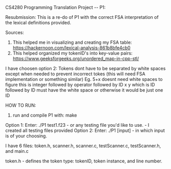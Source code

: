 CS4280 Programming Translation Project -- P1:

Resubmission: 
This is a re-do of P1 with the correct FSA interpretation of the lexical definitions provided. 

Sources: 
1. This helped me in visualizing and creating my FSA table:  
	https://hackernoon.com/lexical-analysis-861b8bfe4cb0
2. This helped organized my tokenID's into key-value pairs: 
	https://www.geeksforgeeks.org/unordered_map-in-cpp-stl/


I have choosen option 2: Tokens dont have to be separated by white spaces except when needed to prevent incorrect tokes (this will need FSA implementation or something similar)
Eg. 5+x doesnt need white spaces to figure this is integer followed by operator followed by ID
x y which is ID followed by ID must have the white space or otherwise it would be just one ID

HOW TO RUN: 
1. run and compile P1 with: make 

Option 1: Enter: ./P1 test1.f23 
	- or any testing file you'd like to use.
	- I created all testing files provided
Option 2: Enter: ./P1 [input] 
	- in which input is of your choosing. 

I have 6 files: token.h, scanner.h, scanner.c, testScanner.c, testScanner.h, and main.c

token.h - defines the token type: tokenID, token instance, and line number. 
